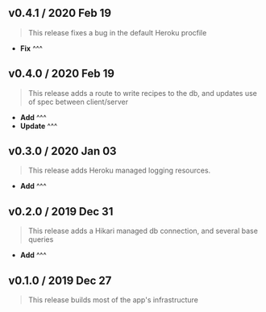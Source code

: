 ## v0.4.1 / 2020 Feb 19

> This release fixes a bug in the default Heroku procfile

* **Fix** ^^^

## v0.4.0 / 2020 Feb 19

> This release adds a route to write recipes to the db, and updates use of spec between client/server

* **Add** ^^^
* **Update** ^^^

## v0.3.0 / 2020 Jan 03

> This release adds Heroku managed logging resources.

* **Add** ^^^

## v0.2.0 / 2019 Dec 31

> This release adds a Hikari managed db connection, and several base queries

* **Add** ^^^

## v0.1.0 / 2019 Dec 27

> This release builds most of the app's infrastructure
